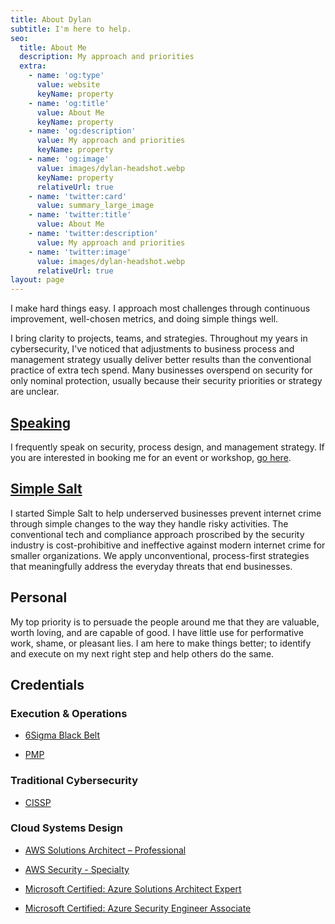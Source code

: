 ```yaml
---
title: About Dylan
subtitle: I'm here to help.
seo:
  title: About Me
  description: My approach and priorities
  extra:
    - name: 'og:type'
      value: website
      keyName: property
    - name: 'og:title'
      value: About Me
      keyName: property
    - name: 'og:description'
      value: My approach and priorities
      keyName: property
    - name: 'og:image'
      value: images/dylan-headshot.webp
      keyName: property
      relativeUrl: true
    - name: 'twitter:card'
      value: summary_large_image
    - name: 'twitter:title'
      value: About Me
    - name: 'twitter:description'
      value: My approach and priorities
    - name: 'twitter:image'
      value: images/dylan-headshot.webp
      relativeUrl: true
layout: page
---
```

I make hard things easy. I approach most challenges through continuous improvement, well-chosen metrics, and doing simple things well. 

I bring clarity to projects, teams, and strategies. Throughout my years in cybersecurity, I've noticed that adjustments to business process and management strategy usually deliver better results than the conventional practice of extra tech spend. Many businesses overspend on security for only nominal protection, usually because their security priorities or strategy are unclear. 

## [Speaking](/speaking)

I frequently speak on security, process design, and management strategy. If you are interested in booking me for an event or workshop, [go here](/book-speaking).

## [Simple Salt](https://simple-salt.com)

I started Simple Salt to help underserved businesses prevent internet crime through simple changes to the way they handle risky activities. The conventional tech and compliance approach proscribed by the security industry is cost-prohibitive and ineffective against modern internet crime for smaller organizations. We apply unconventional, process-first strategies that meaningfully address the everyday threats that end businesses.  

## Personal
My top priority is to persuade the people around me that they are valuable, worth loving, and are capable of good. I have little use for performative work, shame, or pleasant lies. I am here to make things better; to identify and execute on my next right step and help others do the same.



## Credentials

### Execution & Operations
*   [6Sigma Black Belt](https://asq.org/quality-resources/six-sigma/belts-executives-champions)

*   [PMP](https://www.pmi.org/certifications/project-management-pmp)
### Traditional Cybersecurity

*   [CISSP](https://en.wikipedia.org/wiki/Certified_Information_Systems_Security_Professional)

### Cloud Systems Design

*   [AWS Solutions Architect – Professional](https://aws.amazon.com/certification/certified-solutions-architect-professional/)

*   [AWS Security - Specialty](https://aws.amazon.com/certification/certified-security-specialty)

*   [Microsoft Certified: Azure Solutions Architect Expert](https://learn.microsoft.com/en-us/certifications/azure-solutions-architect/)

*   [Microsoft Certified: Azure Security Engineer Associate](https://learn.microsoft.com/en-us/certifications/azure-security-engineer/)

